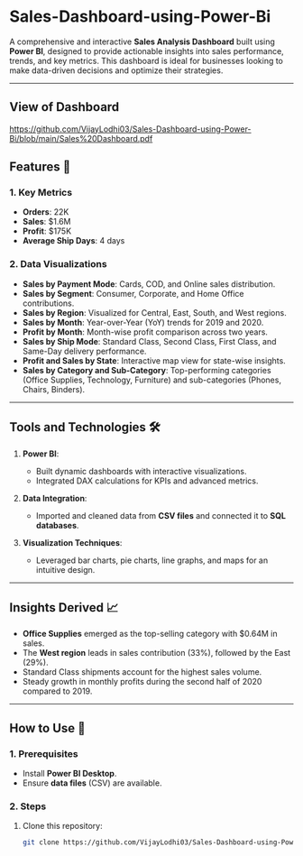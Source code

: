 # Sales-Dashboard-using-Power-Bi

A comprehensive and interactive **Sales Analysis Dashboard** built using **Power BI**, designed to provide actionable insights into sales performance, trends, and key metrics. This dashboard is ideal for businesses looking to make data-driven decisions and optimize their strategies.

---
## View of Dashboard
https://github.com/VijayLodhi03/Sales-Dashboard-using-Power-Bi/blob/main/Sales%20Dashboard.pdf

## Features 🌟  

### 1. **Key Metrics**  
- **Orders**: 22K  
- **Sales**: $1.6M  
- **Profit**: $175K  
- **Average Ship Days**: 4 days  

### 2. **Data Visualizations**  
- **Sales by Payment Mode**: Cards, COD, and Online sales distribution.  
- **Sales by Segment**: Consumer, Corporate, and Home Office contributions.  
- **Sales by Region**: Visualized for Central, East, South, and West regions.  
- **Sales by Month**: Year-over-Year (YoY) trends for 2019 and 2020.  
- **Profit by Month**: Month-wise profit comparison across two years.  
- **Sales by Ship Mode**: Standard Class, Second Class, First Class, and Same-Day delivery performance.  
- **Profit and Sales by State**: Interactive map view for state-wise insights.  
- **Sales by Category and Sub-Category**: Top-performing categories (Office Supplies, Technology, Furniture) and sub-categories (Phones, Chairs, Binders).  

---

## Tools and Technologies 🛠  

1. **Power BI**:  
   - Built dynamic dashboards with interactive visualizations.  
   - Integrated DAX calculations for KPIs and advanced metrics.  

2. **Data Integration**:  
   - Imported and cleaned data from **CSV files** and connected it to **SQL databases**.  

3. **Visualization Techniques**:  
   - Leveraged bar charts, pie charts, line graphs, and maps for an intuitive design.  

---

## Insights Derived 📈  

- **Office Supplies** emerged as the top-selling category with $0.64M in sales.  
- The **West region** leads in sales contribution (33%), followed by the East (29%).  
- Standard Class shipments account for the highest sales volume.  
- Steady growth in monthly profits during the second half of 2020 compared to 2019.  

---

## How to Use 🚀  

### 1. Prerequisites  
- Install **Power BI Desktop**.  
- Ensure **data files** (CSV) are available.  

### 2. Steps  
1. Clone this repository:  
   ```bash
   git clone https://github.com/VijayLodhi03/Sales-Dashboard-using-Power-Bi.git

